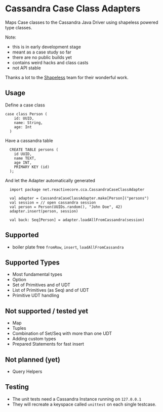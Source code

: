 Cassandra Case Class Adapters
=============================

Maps Case classes to the Cassandra Java Driver using shapeless powered type classes.

Note: 

* this is in early development stage
* meant as a case study so far
* there are no public builds yet
* contains weird hacks and class casts
* not API stable

Thanks a lot to the [Shapeless](https://github.com/milessabin/shapeless) team for their wonderful work.

Usage
-----

Define a case class

    case class Person (
        id: UUID,
        name: String,
        age: Int
      )
      
Have a cassandra table
      
      
      CREATE TABLE persons (
        id UUID,
        name TEXT,
        age INT,
        PRIMARY KEY (id)
      );
      

And let the Adapter automatically generated
      
      import package net.reactivecore.cca.CassandraCaseClassAdapter

      val adapter = CassandraCaseClassAdapter.make[Person]("persons")
      val session = // open cassandra session
      val person = Person(UUIDs.random(), "John Doe", 42)
      adapter.insert(person, session)
      
      val back: Seq[Person] = adapter.loadAllFromCassandra(session)

Supported
---------
* boiler plate free `fromRow`, `insert`, `loadAllFromCassandra`

Supported Types
---------------
* Most fundamental types
* Option
* Set of Primitives and of UDT
* List of Primitives (as Seq) and of UDT
* Primitive UDT handling


Not supported / tested yet
--------------------------
* Map
* Tuples
* Combination of Set/Seq with more than one UDT
* Adding custom types
* Prepared Statements for fast insert

Not planned (yet)
-----------------
* Query Helpers


Testing
-------
* The unit tests need a Cassandra Instance running on `127.0.0.1`
* They will recreate a keyspace called `unittest` on each single testcase.